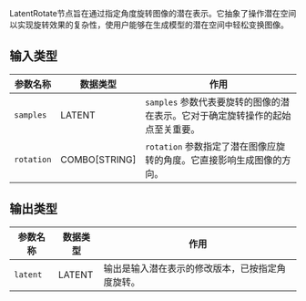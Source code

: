 LatentRotate节点旨在通过指定角度旋转图像的潜在表示。它抽象了操作潜在空间以实现旋转效果的复杂性，使用户能够在生成模型的潜在空间中轻松变换图像。

## 输入类型

| 参数名称   | 数据类型 | 作用                                                         |
|------------|----------|--------------------------------------------------------------|
| `samples`  | LATENT   | `samples` 参数代表要旋转的图像的潜在表示。它对于确定旋转操作的起始点至关重要。 |
| `rotation` | COMBO[STRING] | `rotation` 参数指定了潜在图像应旋转的角度。它直接影响生成图像的方向。 |

## 输出类型

| 参数名称 | 数据类型 | 作用                                                         |
|----------|----------|--------------------------------------------------------------|
| `latent` | LATENT   | 输出是输入潜在表示的修改版本，已按指定角度旋转。          |
